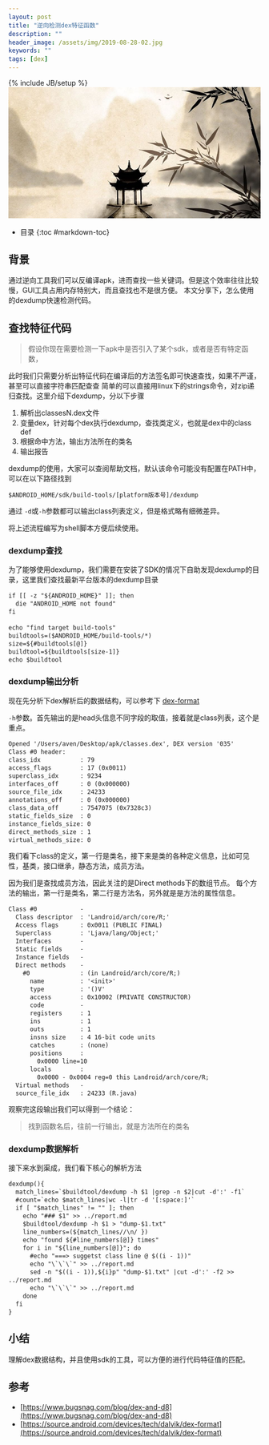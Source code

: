 ```yaml
---
layout: post
title: "逆向检测dex特征函数"
description: ""
header_image: /assets/img/2019-08-28-02.jpg
keywords: ""
tags: [dex]
---
```

{% include JB/setup %}
![img](/assets/img/2019-08-28-02.jpg)

* 目录
{:toc #markdown-toc}

## 背景
通过逆向工具我们可以反编译apk，进而查找一些关键词。但是这个效率往往比较慢，GUI工具占用内存特别大，而且查找也不是很方便。
本文分享下，怎么使用的dexdump快速检测代码。

## 查找特征代码
> 假设你现在需要检测一下apk中是否引入了某个sdk，或者是否有特定函数，

此时我们只需要分析出特征代码在编译后的方法签名即可快速查找，如果不严谨，甚至可以直接字符串匹配查查
简单的可以直接用linux下的strings命令，对zip递归查找。这里介绍下dexdump，分以下步骤

1. 解析出classesN.dex文件
2. 变量dex，针对每个dex执行dexdump，查找类定义，也就是dex中的class def
3. 根据命中方法，输出方法所在的类名
4. 输出报告

dexdump的使用，大家可以查阅帮助文档，默认该命令可能没有配置在PATH中，可以在以下路径找到
```shell
$ANDROID_HOME/sdk/build-tools/[platform版本号]/dexdump
```
通过 `-d`或`-h`参数都可以输出class列表定义，但是格式略有细微差异。

将上述流程编写为shell脚本方便后续使用。

### dexdump查找

为了能够使用dexdump，我们需要在安装了SDK的情况下自助发现dexdump的目录，这里我们查找最新平台版本的dexdump目录

```shell
if [[ -z "${ANDROID_HOME}" ]]; then
  die "ANDROID_HOME not found"
fi

echo "find target build-tools"
buildtools=($ANDROID_HOME/build-tools/*)
size=${#buildtools[@]}
buildtool=${buildtools[size-1]}
echo $buildtool
```
### dexdump输出分析

现在先分析下dex解析后的数据结构，可以参考下 [dex-format](https://source.android.com/devices/tech/dalvik/dex-format#header-item)

`-h`参数。首先输出的是head头信息不同字段的取值，接着就是class列表，这个是重点。
```
Opened '/Users/aven/Desktop/apk/classes.dex', DEX version '035'
Class #0 header:
class_idx           : 79
access_flags        : 17 (0x0011)
superclass_idx      : 9234
interfaces_off      : 0 (0x000000)
source_file_idx     : 24233
annotations_off     : 0 (0x000000)
class_data_off      : 7547075 (0x7328c3)
static_fields_size  : 0
instance_fields_size: 0
direct_methods_size : 1
virtual_methods_size: 0

```

我们看下class的定义，第一行是类名，接下来是类的各种定义信息，比如可见性，基类，接口继承，静态方法，成员方法。

因为我们是查找成员方法，因此关注的是Direct methods下的数组节点。
每个方法的输出，第一行是类名，第二行是方法名，另外就是是方法的属性信息。
```
Class #0            -
  Class descriptor  : 'Landroid/arch/core/R;'
  Access flags      : 0x0011 (PUBLIC FINAL)
  Superclass        : 'Ljava/lang/Object;'
  Interfaces        -
  Static fields     -
  Instance fields   -
  Direct methods    -
    #0              : (in Landroid/arch/core/R;)
      name          : '<init>'
      type          : '()V'
      access        : 0x10002 (PRIVATE CONSTRUCTOR)
      code          -
      registers     : 1
      ins           : 1
      outs          : 1
      insns size    : 4 16-bit code units
      catches       : (none)
      positions     : 
        0x0000 line=10
      locals        : 
        0x0000 - 0x0004 reg=0 this Landroid/arch/core/R; 
  Virtual methods   -
  source_file_idx   : 24233 (R.java)
```

观察完这段输出我们可以得到一个结论：
> 找到函数名后，往前一行输出，就是方法所在的类名

### dexdump数据解析

接下来水到渠成，我们看下核心的解析方法
```shell
dexdump(){
  match_lines=`$buildtool/dexdump -h $1 |grep -n $2|cut -d':' -f1`
  #count=`echo $match_lines|wc -l|tr -d '[:space:]'`
  if [ "$match_lines" != "" ]; then
	echo "### $1" >> ../report.md
    $buildtool/dexdump -h $1 > "dump-$1.txt"
	line_numbers=(${match_lines//\n/ })
	echo "found ${#line_numbers[@]} times" 
	for i in "${line_numbers[@]}"; do
	  #echo "===> suggetst class line @ $((i - 1))"
	  echo "\`\`\`" >> ../report.md
	  sed -n "$((i - 1)),${i}p" "dump-$1.txt" |cut -d':' -f2 >> ../report.md
	  echo "\`\`\`" >> ../report.md
	done
  fi
}
```

## 小结
理解dex数据结构，并且使用sdk的工具，可以方便的进行代码特征值的匹配。

## 参考
* [https://www.bugsnag.com/blog/dex-and-d8](https://www.bugsnag.com/blog/dex-and-d8)
* [https://source.android.com/devices/tech/dalvik/dex-format](https://source.android.com/devices/tech/dalvik/dex-format)
